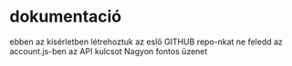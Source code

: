 # dokumentació

ebben az kísérletben létrehoztuk az eslő GITHUB repo-nkat
ne feledd az account.js-ben az API kulcsot
Nagyon fontos üzenet
